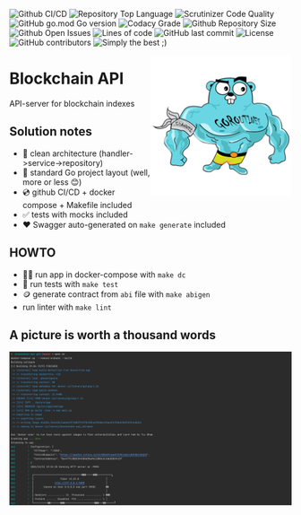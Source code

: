![Github CI/CD](https://img.shields.io/github/workflow/status/evt/blockchain-api/Go)
![Repository Top Language](https://img.shields.io/github/languages/top/evt/blockchain-api)
![Scrutinizer Code Quality](https://img.shields.io/scrutinizer/quality/g/evt/blockchain-api/main)
![GitHub go.mod Go version](https://img.shields.io/github/go-mod/go-version/evt/blockchain-api)
![Codacy Grade](https://img.shields.io/codacy/grade/68c42124afcf456ab0c28e2d6da7e534)
![Github Repository Size](https://img.shields.io/github/repo-size/evt/blockchain-api)
![Github Open Issues](https://img.shields.io/github/issues/evt/blockchain-api)
![Lines of code](https://img.shields.io/tokei/lines/github/evt/blockchain-api)
![GitHub last commit](https://img.shields.io/github/last-commit/evt/blockchain-api)
![License](https://img.shields.io/badge/license-Apache%202-blue)
![GitHub contributors](https://img.shields.io/github/contributors/evt/blockchain-api)
![Simply the best ;)](https://img.shields.io/badge/simply-the%20best%20%3B%29-orange)

<img align="right" width="50%" src="./images/big-gopher.jpg">

# Blockchain API

API-server for blockchain indexes

## Solution notes

- :trident: clean architecture (handler->service->repository)
- :book: standard Go project layout (well, more or less :blush:)
- :cd: github CI/CD + docker compose + Makefile included
- :white_check_mark: tests with mocks included
- :heart: Swagger auto-generated on `make generate` included

## HOWTO

- :running_man: run app in docker-compose with `make dc`
- :test_tube: run tests with `make test`
- :coin: generate contract from `abi` file with `make abigen`
- run linter with `make lint`

## A picture is worth a thousand words

<img src="./images/make-run.png">

